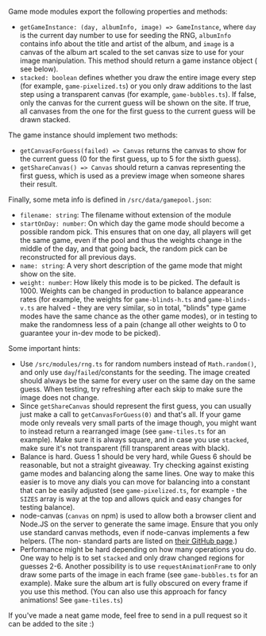 Game mode modules export the following properties and methods:

* `getGameInstance: (day, albumInfo, image) => GameInstance`, where `day` is the current day number to use for seeding
  the RNG, `albumInfo` contains info about the title and artist of the album, and `image` is a canvas of the album art
  scaled to the set canvas size to use for your image manipulation. This method should return a game instance object (
  see below).
* `stacked: boolean` defines whether you draw the entire image every step (for example, `game-pixelized.ts`) or you only
  draw additions to the last step using a transparent canvas (for example, `game-bubbles.ts`). If false, only the canvas
  for the current guess will be shown on the site. If true, all canvases from the one for the first guess to the current
  guess will be drawn stacked.

The game instance should implement two methods:

* `getCanvasForGuess(failed) => Canvas` returns the canvas to show for the current guess (0 for the first guess, up to 5
  for the sixth guess).
* `getShareCanvas() => Canvas` should return a canvas representing the first guess, which is used as a preview image
  when someone shares their result.

Finally, some meta info is defined in `/src/data/gamepool.json`:

* `filename: string`: The filename without extension of the module
* `startOnDay: number`: On which day the game mode should become a possible random pick. This ensures that on one day,
  all players will get the same game, even if the pool and thus the weights change in the middle of the day, and that
  going back, the random pick can be reconstructed for all previous days.
* `name: string`: A very short description of the game mode that might show on the site.
* `weight: number`: How likely this mode is to be picked. The default is 1000. Weights can be changed in production to
  balance appearance rates (for example, the weights for `game-blinds-h.ts` and `game-blinds-v.ts` are halved - they
  are very similar, so in total, "blinds" type game modes have the same chance as the other game modes), or in testing
  to make the randomness less of a pain (change all other weights to 0 to guarantee your in-dev mode to be picked).

Some important hints:

* Use `/src/modules/rng.ts` for random numbers instead of `Math.random()`, and only use `day`/`failed`/constants for the
  seeding. The image created should always be the same for every user on the same day on the same guess. When testing,
  try refreshing after each skip to make sure the image does not change.
* Since `getShareCanvas` should represent the first guess, you can usually just make a call to `getCanvasForGuess(0)`
  and that's all. If your game mode only reveals very small parts of the image though, you might want to instead return
  a rearranged image (see `game-tiles.ts` for an example). Make sure it is always square, and in case you use `stacked`,
  make sure it's not transparent (fill transparent areas with black).
* Balance is hard. Guess 1 should be very hard, while Guess 6 should be reasonable, but not a straight giveaway. Try
  checking against existing game modes and balancing along the same lines. One way to make this easier is to move any
  dials you can move for balancing into a constant that can be easily adjusted (see `game-pixelized.ts`, for example - 
  the `SIZES` array is way at the top and allows quick and easy changes for testing balance).
* node-canvas (`canvas` on npm) is used to allow both a browser client and Node.JS on the server to generate the same
  image. Ensure that you only use standard canvas methods, even if node-canvas implements a few helpers. (The non-
  standard parts are listed on [their GitHub page](https://github.com/Automattic/node-canvas#non-standard-apis).)
* Performance might be hard depending on how many operations you do. One way to help is to set `stacked` and only draw
  changed regions for guesses 2-6. Another possibility is to use `requestAnimationFrame` to only draw some parts of the
  image in each frame (see `game-bubbles.ts` for an example). Make sure the album art is fully obscured on every frame
  if you use this method. (You can also use this approach for fancy animations! See `game-tiles.ts`)

If you've made a neat game mode, feel free to send in a pull request so it can be added to the site :)